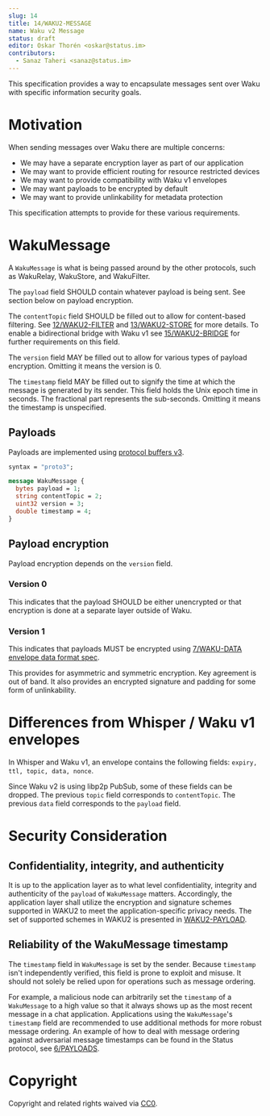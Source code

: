 ```yaml
---
slug: 14
title: 14/WAKU2-MESSAGE
name: Waku v2 Message
status: draft
editor: Oskar Thorén <oskar@status.im>
contributors:
  - Sanaz Taheri <sanaz@status.im>
---
```


This specification provides a way to encapsulate messages sent over Waku with specific information security goals.

# Motivation

When sending messages over Waku there are multiple concerns:
- We may have a separate encryption layer as part of our application
- We may want to provide efficient routing for resource restricted devices
- We may want to provide compatibility with Waku v1 envelopes
- We may want payloads to be encrypted by default
- We may want to provide unlinkability for metadata protection

This specification attempts to provide for these various requirements.

# WakuMessage

A `WakuMessage` is what is being passed around by the other protocols, such as WakuRelay, WakuStore, and WakuFilter.

The `payload` field SHOULD contain whatever payload is being sent. See section below on payload encryption.

The `contentTopic` field SHOULD be filled out to allow for content-based filtering.
See [12/WAKU2-FILTER](/spec/12) and [13/WAKU2-STORE](/spec/13) for more details.
To enable a bidirectional bridge with Waku v1 see [15/WAKU2-BRIDGE](/spec/15) for further requirements on this field.

The `version` field MAY be filled out to allow for various types of payload encryption.
Omitting it means the version is 0.

The `timestamp` field MAY be filled out to signify the time at which the message is generated by its sender. 
This field holds the Unix epoch time in seconds. 
The fractional part represents the sub-seconds. 
Omitting it means the timestamp is unspecified.

## Payloads

Payloads are implemented using [protocol buffers v3](https://developers.google.com/protocol-buffers/).

```protobuf
syntax = "proto3";

message WakuMessage {
  bytes payload = 1;
  string contentTopic = 2;
  uint32 version = 3;
  double timestamp = 4;
}
```

## Payload encryption

Payload encryption depends on the `version` field.

### Version 0

This indicates that the payload SHOULD be either unencrypted or that encryption is done at a separate layer outside of Waku.

### Version 1

This indicates that payloads MUST be encrypted using [7/WAKU-DATA envelope data format spec](/spec/7).

This provides for asymmetric and symmetric encryption.
Key agreement is out of band.
It also provides an encrypted signature and padding for some form of unlinkability.

# Differences from Whisper / Waku v1 envelopes

In Whisper and Waku v1, an envelope contains the following fields: `expiry, ttl, topic, data, nonce`.

Since Waku v2 is using libp2p PubSub, some of these fields can be dropped.
The previous `topic` field corresponds to `contentTopic`.
The previous `data` field corresponds to the `payload` field.

# Security Consideration

## Confidentiality, integrity, and authenticity 
It is up to the application layer as to what level confidentiality, integrity and authenticity of the `payload` of `WakuMessage` matters. 
Accordingly, the application layer shall utilize the encryption and signature schemes supported in WAKU2 to meet the application-specific privacy needs.
The set of supported schemes in WAKU2 is presented in [WAKU2-PAYLOAD](/specs/26).

## Reliability of the WakuMessage timestamp

The `timestamp` field in `WakuMessage` is set by the sender.
Because `timestamp` isn't independently verified, this field is prone to exploit and misuse.
It should not solely be relied upon for operations such as message ordering.

For example, a malicious node can arbitrarily set the  `timestamp` of a `WakuMessage` to a high value so that it always shows up as the most recent message in a chat application.
Applications using the `WakuMessage`'s `timestamp` field are recommended to use additional methods for more robust message ordering.
An example of how to deal with message ordering against adversarial message timestamps can be found in the Status protocol, see [6/PAYLOADS](https://specs.status.im/spec/6#clock-vs-timestamp-and-message-ordering).

# Copyright

Copyright and related rights waived via [CC0](https://creativecommons.org/publicdomain/zero/1.0/).
